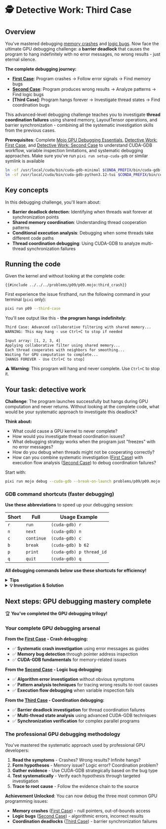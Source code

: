 # 🕵 Detective Work: Third Case

## Overview

You've mastered debugging [memory crashes](./first_case.md) and [logic bugs](./second_case.md). Now face the ultimate GPU debugging challenge: a **barrier deadlock** that causes the program to hang indefinitely with no error messages, no wrong results - just eternal silence.

**The complete debugging journey:**
- **[First Case](./first_case.md)**: Program crashes → Follow error signals → Find memory bugs
- **[Second Case](./second_case.md)**: Program produces wrong results → Analyze patterns → Find logic bugs
- **[Third Case]**: Program hangs forever → Investigate thread states → Find coordination bugs

This advanced-level debugging challenge teaches you to investigate **thread coordination failures** using shared memory, LayoutTensor operations, and barrier synchronization - combining all the systematic investigation skills from the previous cases.

**Prerequisites**: Complete [Mojo GPU Debugging Essentials](./essentials.md), [Detective Work: First Case](./first_case.md), and [Detective Work: Second Case](./second_case.md) to understand CUDA-GDB workflow, variable inspection limitations, and systematic debugging approaches. Make sure you've run `pixi run setup-cuda-gdb` or similar symlink is available

```bash
ln -sf /usr/local/cuda/bin/cuda-gdb-minimal $CONDA_PREFIX/bin/cuda-gdb-minimal
ln -sf /usr/local/cuda/bin/cuda-gdb-python3.12-tui $CONDA_PREFIX/bin/cuda-gdb-python3.12-tui
```

## Key concepts

In this debugging challenge, you'll learn about:
- **Barrier deadlock detection**: Identifying when threads wait forever at synchronization points
- **Shared memory coordination**: Understanding thread cooperation patterns
- **Conditional execution analysis**: Debugging when some threads take different code paths
- **Thread coordination debugging**: Using CUDA-GDB to analyze multi-thread synchronization failures

## Running the code

Given the kernel and without looking at the complete code:

```mojo
{{#include ../../../problems/p09/p09.mojo:third_crash}}
```

First experience the issue firsthand, run the following command in your terminal (`pixi` only):

```bash
pixi run p09 --third-case
```

You'll see output like this - **the program hangs indefinitely**:
```txt
Third Case: Advanced collaborative filtering with shared memory...
WARNING: This may hang - use Ctrl+C to stop if needed

Input array: [1, 2, 3, 4]
Applying collaborative filter using shared memory...
Each thread cooperates with neighbors for smoothing...
Waiting for GPU computation to complete...
[HANGS FOREVER - Use Ctrl+C to stop]
```

⚠️ **Warning**: This program will hang and never complete. Use `Ctrl+C` to stop it.

## Your task: detective work

**Challenge**: The program launches successfully but hangs during GPU computation and never returns. Without looking at the complete code, what would be your systematic approach to investigate this deadlock?

**Think about:**
- What could cause a GPU kernel to never complete?
- How would you investigate thread coordination issues?
- What debugging strategy works when the program just "freezes" with no error messages?
- How do you debug when threads might not be cooperating correctly?
- How can you combine systematic investigation ([First Case](./first_case.md)) with execution flow analysis ([Second Case](./second_case.md)) to debug coordination failures?

Start with:

```bash
pixi run mojo debug --cuda-gdb --break-on-launch problems/p09/p09.mojo --third-case
```

### GDB command shortcuts (faster debugging)

**Use these abbreviations** to speed up your debugging session:

| Short | Full | Usage Example |
|-------|------|---------------|
| `r` | `run` | `(cuda-gdb) r` |
| `n` | `next` | `(cuda-gdb) n` |
| `c` | `continue` | `(cuda-gdb) c` |
| `b` | `break` | `(cuda-gdb) b 62` |
| `p` | `print` | `(cuda-gdb) p thread_id` |
| `q` | `quit` | `(cuda-gdb) q` |

**All debugging commands below use these shortcuts for efficiency!**

<details>
<summary><strong>Tips</strong></summary>

<div class="solution-tips">

1. **Silent hang investigation** - When programs freeze without error messages, what GPU primitives could cause infinite waiting?
2. **Thread state inspection** - Use `info cuda threads` to see where different threads are stopped
3. **Conditional execution analysis** - Check which threads execute which code paths (do all threads follow the same path?)
4. **Synchronization point investigation** - Look for places where threads might need to coordinate
5. **Thread divergence detection** - Are all threads at the same program location, or are some elsewhere?
6. **Coordination primitive analysis** - What happens if threads don't all participate in the same synchronization operations?
7. **Execution flow tracing** - Follow the path each thread takes through conditional statements
8. **Thread ID impact analysis** - How do different thread IDs affect which code paths execute?

</div>
</details>

<details class="solution-details">
<summary><strong>💡 Investigation & Solution</strong></summary>

<div class="solution-explanation">

## Step-by-step investigation with CUDA-GDB

### Phase 1: launch and initial setup

#### Step 1: start the debugger
```bash
pixi run mojo debug --cuda-gdb --break-on-launch problems/p09/p09.mojo --third-case
```

#### Step 2: analyze the hanging behavior
Before diving into debugging, let's understand what we know:

```txt
Expected: Program completes and shows filtered results
Actual: Program hangs at "Waiting for GPU computation to complete..."
```

**🔍 Initial Hypothesis**: The GPU kernel is deadlocked - some synchronization primitive is causing threads to wait forever.

### Phase 2: entering the kernel

#### Step 3: launch and observe kernel entry
```bash
(cuda-gdb) r
Starting program: .../mojo run problems/p09/p09.mojo --third-case

Third Case: Advanced collaborative filtering with shared memory...
WARNING: This may hang - use Ctrl+C to stop if needed

Input array: [1, 2, 3, 4]
Applying collaborative filter using shared memory...
Each thread cooperates with neighbors for smoothing...
Waiting for GPU computation to complete...

[Switching focus to CUDA kernel 0, grid 1, block (0,0,0), thread (0,0,0), device 0, sm 0, warp 0, lane 0]

CUDA thread hit application kernel entry function breakpoint, p09_collaborative_filter_Orig6A6AcB6A6A_1882ca334fc2d34b2b9c4fa338df6c07<<<(1,1,1),(4,1,1)>>> (
    output=..., input=...)
    at /home/ubuntu/workspace/mojo-gpu-puzzles/problems/p09/p09.mojo:52
52          input: LayoutTensor[mut=False, dtype, vector_layout],
```

**🔍 Key Observations**:
- **Grid**: (1,1,1) - single block
- **Block**: (4,1,1) - 4 threads total (0, 1, 2, 3)
- **Current thread**: (0,0,0) - debugging thread 0
- **Function**: collaborative_filter with shared memory operations

#### Step 4: navigate through initialization
```bash
(cuda-gdb) n
51          output: LayoutTensor[mut=True, dtype, vector_layout],
(cuda-gdb) n
54          thread_id = thread_idx.x
(cuda-gdb) n
57          shared_workspace = tb[dtype]().row_major[SIZE-1]().shared().alloc()
(cuda-gdb) n
60          if thread_id < SIZE - 1:
(cuda-gdb) p thread_id
$1 = 0
```

**✅ Thread 0 state**: `thread_id = 0`, about to check condition `0 < 3` → **True**

#### Step 5: trace through phase 1
```bash
(cuda-gdb) n
61              shared_workspace[thread_id] = rebind[Scalar[dtype]](input[thread_id])
(cuda-gdb) n
60          if thread_id < SIZE - 1:
(cuda-gdb) n
62          barrier()
```

**Phase 1 Complete**: Thread 0 executed the initialization and reached the first barrier.

### Phase 3: the critical barrier investigation

#### Step 6: examine the first barrier
```bash
(cuda-gdb) n
65          if thread_id < SIZE - 1:
(cuda-gdb) info cuda threads
  BlockIdx ThreadIdx To BlockIdx To ThreadIdx Count                 PC                                                       Filename  Line
Kernel 0
*  (0,0,0)   (0,0,0)     (0,0,0)      (3,0,0)     4 0x00007fffd3272180 /home/ubuntu/workspace/mojo-gpu-puzzles/problems/p09/p09.mojo    65
```

**✅ Good**: All 4 threads are at line 65 (after the first barrier). The first barrier worked correctly.

**🔍 Critical Point**: Now we're entering Phase 2 with another conditional statement.

#### Step 7: trace through phase 2 - thread 0 perspective
```bash
(cuda-gdb) n
67              if thread_id > 0:
```

**Thread 0 Analysis**: `0 < 3` → **True** → Thread 0 enters the Phase 2 block

```bash
(cuda-gdb) n
69              barrier()
```

**Thread 0 Path**: `0 > 0` → **False** → Thread 0 skips the inner computation but reaches the barrier at line 69

**CRITICAL MOMENT**: Thread 0 is now waiting at the barrier on line 69.

```bash
(cuda-gdb) n # <-- if you run it the program hangs!
[HANGS HERE - Program never proceeds beyond this point]
```

#### Step 8: investigate other threads
```bash
(cuda-gdb) cuda thread (1,0,0)
[Switching focus to CUDA kernel 0, grid 1, block (0,0,0), thread (1,0,0), device 0, sm 0, warp 0, lane 1]
69              barrier()
(cuda-gdb) p thread_id
$2 = 1
(cuda-gdb) info cuda threads
  BlockIdx ThreadIdx To BlockIdx To ThreadIdx Count                 PC                                                       Filename  Line
Kernel 0
*  (0,0,0)   (0,0,0)     (0,0,0)      (2,0,0)     3 0x00007fffd3273aa0 /home/ubuntu/workspace/mojo-gpu-puzzles/problems/p09/p09.mojo    69
   (0,0,0)   (3,0,0)     (0,0,0)      (3,0,0)     1 0x00007fffd3273b10 /home/ubuntu/workspace/mojo-gpu-puzzles/problems/p09/p09.mojo    72
```

**SMOKING GUN DISCOVERED**:
- **Threads 0, 1, 2**: All waiting at line 69 (barrier inside the conditional block)
- **Thread 3**: At line 72 (after the conditional block, never reached the barrier!)

#### Step 9: analyze thread 3's execution path

**🔍 Thread 3 Analysis from the info output**:
- **Thread 3**: Located at line 72 (PC: 0x00007fffd3273b10)
- **Phase 2 condition**: `thread_id < SIZE - 1` → `3 < 3` → **False**
- **Result**: Thread 3 **NEVER entered** the Phase 2 block (lines 65-69)
- **Consequence**: Thread 3 **NEVER reached** the barrier at line 69
- **Current state**: Thread 3 is at line 72 (final barrier), while threads 0,1,2 are stuck at line 69

### Phase 4: root cause analysis

#### Step 10: deadlock mechanism identified
```mojo
# Phase 2: Collaborative processing
if thread_id < SIZE - 1:        # ← Only threads 0, 1, 2 enter this block
    # Apply collaborative filter with neighbors
    if thread_id > 0:
        shared_workspace[thread_id] += shared_workspace[thread_id - 1] * 0.5
    barrier()                   # ← DEADLOCK: Only 3 out of 4 threads reach here!
```

**💀 Deadlock Mechanism**:
1. **Thread 0**: `0 < 3` → **True** → Enters block → **Waits at barrier** (line 69)
2. **Thread 1**: `1 < 3` → **True** → Enters block → **Waits at barrier** (line 69)
3. **Thread 2**: `2 < 3` → **True** → Enters block → **Waits at barrier** (line 69)
4. **Thread 3**: `3 < 3` → **False** → **NEVER enters block** → **Continues to line 72**

**Result**: 3 threads wait forever for the 4th thread, but thread 3 never arrives at the barrier.

### Phase 5: bug confirmation and solution

#### Step 11: the fundamental barrier rule violation
**GPU Barrier Rule**: ALL threads in a thread block must reach the SAME barrier for synchronization to complete.

**What went wrong**:
```mojo
# ❌ WRONG: Barrier inside conditional
if thread_id < SIZE - 1:    # Not all threads enter
    # ... some computation ...
    barrier()               # Only some threads reach this

# ✅ CORRECT: Barrier outside conditional
if thread_id < SIZE - 1:    # Not all threads enter
    # ... some computation ...
 barrier()                # ALL threads reach this
```

**The Fix**: Move the barrier outside the conditional block:
```mojo
fn collaborative_filter(
    output: LayoutTensor[mut=True, dtype, vector_layout],
    input: LayoutTensor[mut=False, dtype, vector_layout],
):
    thread_id = thread_idx.x
    shared_workspace = tb[dtype]().row_major[SIZE-1]().shared().alloc()

    # Phase 1: Initialize shared workspace (all threads participate)
    if thread_id < SIZE - 1:
        shared_workspace[thread_id] = rebind[Scalar[dtype]](input[thread_id])
    barrier()

    # Phase 2: Collaborative processing
    if thread_id < SIZE - 1:
        if thread_id > 0:
            shared_workspace[thread_id] += shared_workspace[thread_id - 1] * 0.5
    # ✅ FIX: Move barrier outside conditional so ALL threads reach it
    barrier()

    # Phase 3: Final synchronization and output
    barrier()

    if thread_id < SIZE - 1:
        output[thread_id] = shared_workspace[thread_id]
    else:
        output[thread_id] = rebind[Scalar[dtype]](input[thread_id])
```

## Key debugging lessons

**Barrier deadlock detection**:
1. **Use `info cuda threads`** - Shows which threads are at which lines
2. **Look for thread state divergence** - Some threads at different program locations
3. **Trace conditional execution paths** - Check if all threads reach the same barriers
4. **Verify barrier reachability** - Ensure no thread can skip a barrier that others reach

**Professional GPU debugging reality**:
- **Deadlocks are silent killers** - programs just hang with no error messages
- **Thread coordination debugging requires patience** - systematic analysis of each thread's path
- **Conditional barriers are the #1 deadlock cause** - always verify all threads reach the same sync points
- **CUDA-GDB thread inspection is essential** - the only way to see thread coordination failures

**Advanced GPU synchronization**:
- **Barrier rule**: ALL threads in a block must reach the SAME barrier
- **Conditional execution pitfalls**: Any if-statement can cause thread divergence
- **Shared memory coordination**: Requires careful barrier placement for correct synchronization
- **LayoutTensor doesn't prevent deadlocks**: Higher-level abstractions still need correct synchronization

**💡 Key Insight**: Barrier deadlocks are among the hardest GPU bugs to debug because:
- **No visible error** - just infinite waiting
- **Requires multi-thread analysis** - can't debug by examining one thread
- **Silent failure mode** - looks like performance issue, not correctness bug
- **Complex thread coordination** - need to trace execution paths across all threads

This type of debugging - using CUDA-GDB to analyze thread states, identify divergent execution paths, and verify barrier reachability - is exactly what professional GPU developers do when facing deadlock issues in production systems.

</div>
</details>

## Next steps: GPU debugging mastery complete

🏆 **You've completed the GPU debugging trilogy!**

### Your complete GPU debugging arsenal

**From the [First Case](./first_case.md) - Crash debugging:**
- ✅ **Systematic crash investigation** using error messages as guides
- ✅ **Memory bug detection** through pointer address inspection
- ✅ **CUDA-GDB fundamentals** for memory-related issues

**From the [Second Case](./second_case.md) - Logic bug debugging:**
- ✅ **Algorithm error investigation** without obvious symptoms
- ✅ **Pattern analysis techniques** for tracing wrong results to root causes
- ✅ **Execution flow debugging** when variable inspection fails

**From the [Third Case](./third_case.md) - Coordination debugging:**
- ✅ **Barrier deadlock investigation** for thread coordination failures
- ✅ **Multi-thread state analysis** using advanced CUDA-GDB techniques
- ✅ **Synchronization verification** for complex parallel programs

### The professional GPU debugging methodology

You've mastered the systematic approach used by professional GPU developers:

1. **Read the symptoms** - Crashes? Wrong results? Infinite hangs?
2. **Form hypotheses** - Memory issue? Logic error? Coordination problem?
3. **Gather evidence** - Use CUDA-GDB strategically based on the bug type
4. **Test systematically** - Verify each hypothesis through targeted investigation
5. **Trace to root cause** - Follow the evidence chain to the source

**Achievement Unlocked**: You can now debug the three most common GPU programming issues:
- **Memory crashes** ([First Case](./first_case.md)) - null pointers, out-of-bounds access
- **Logic bugs** ([Second Case](./second_case.md)) - algorithmic errors, incorrect results
- **Coordination deadlocks** ([Third Case](./third_case.md)) - barrier synchronization failures

